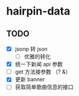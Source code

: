 # hairpin-data


## TODO

- [x] jsonp 转 json
    - [ ] 优雅的转化
- [x] 统一下新闻 api 参数
- [ ] get 方法接参数 （? &）
- [x] 更新 banner
- [ ] 获取简单歌曲信息的接口

